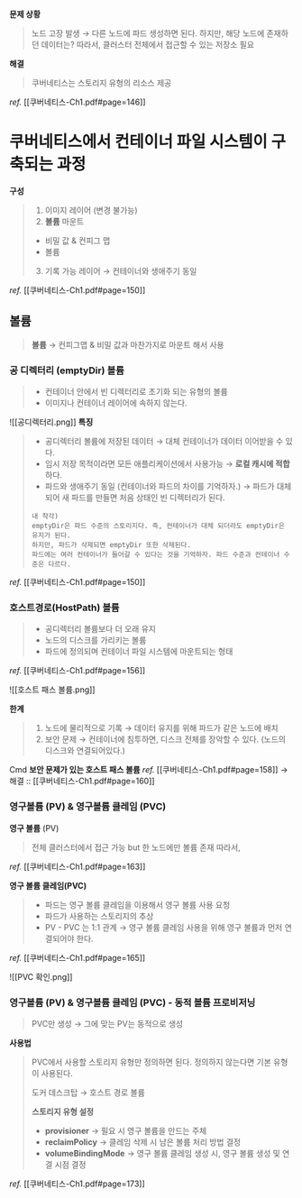 
**문제 상황**
>노드 고장 발생 → 다른 노드에 파드 생성하면 된다.
>하지만, 해당 노드에 존재하던 데이터는?
>따라서, 클러스터 전체에서 접근할 수 있는 저장소 필요

**해결**
> 쿠버네티스는 스토리지 유형의 리소스 제공


*ref.* [[쿠버네티스-Ch1.pdf#page=146]]

# 쿠버네티스에서 컨테이너 파일 시스템이 구축되는 과정

**구성**
>1. 이미지 레이어 (변경 불가능)
>2. **볼륨** 마운트
>	+ 비밀 값 & 컨피그 맵
>	+ 볼륨
>3. 기록 가능 레이어 → 컨테이너와 생애주기 동일

*ref.* [[쿠버네티스-Ch1.pdf#page=150]]

## 볼륨

> **볼륨** → 컨피그맵 & 비밀 값과 마찬가지로 마운트 해서 사용

### 공 디렉터리 (emptyDir) 볼륨

> + 컨테이너 안에서 빈 디렉터리로 초기화 되는 유형의 볼륨
> + 이미지나 컨테이너 레이어에 속하지 않는다.

![[공디렉터리.png]]
**특징**
> + 공디렉터리 볼륨에 저장된 데이터 → 대체 컨테이너가 데이터 이어받을 수 있다.
> + 임시 저장 목적이라면 모든 애플리케이션에서 사용가능 → **로컬 캐시에 적합**하다.
> + 파드와 생애주기 동일 (컨테이너와 파드의 차이를 기억하자.) → 파드가 대체되어 새 파드를 만들면 처음 상태인 빈 디렉터리가 된다.
> ```
> 내 착각)
> emptyDir은 파드 수준의 스토리지다. 즉, 컨테이너가 대체 되더라도 emptyDir은 유지가 된다.
> 하지만, 파드가 삭제되면 emptyDir 또한 삭제된다.
> 파드에는 여러 컨테이너가 들어갈 수 있다는 것을 기억하자. 파드 수준과 컨테이너 수준은 다르다.
> ```

*ref.* [[쿠버네티스-Ch1.pdf#page=150]]


### 호스트경로(HostPath) 볼륨

> + 공디렉터리 볼륨보다 더 오래 유지
> + 노드의 디스크를 가리키는 볼륨
> + 파드에 정의되며 컨테이너 파일 시스템에 마운트되는 형태

*ref.* [[쿠버네티스-Ch1.pdf#page=156]]

![[호스트 패스 볼륨.png]]

**한계**
> 1. 노드에 물리적으로 기록 →  데이터 유지를 위해 파드가 같은 노드에 배치
> 2. 보안 문제 → 컨테이너에 침투하면, 디스크 전체를 장악할 수 있다. (노드의 디스크와 연결되어있다.)

Cmd **보안 문제가 있는 호스트 패스 볼륨**
*ref.* [[쿠버네티스-Ch1.pdf#page=158]] → 해결 :: [[쿠버네티스-Ch1.pdf#page=160]]


### 영구볼륨 (PV) & 영구볼륨 클레임 (PVC)

**영구 볼륨** (PV) 
> 전체 클러스터에서 접근 가능 but 한 노드에만 볼륨 존재
> 따라서, 

*ref.* [[쿠버네티스-Ch1.pdf#page=163]]

**영구 볼륨 클레임(PVC)**
> + 파드는 영구 볼륨 클레임을 이용해서 영구 볼륨 사용 요청
> + 파드가 사용하는 스토리지의 추상
> + PV - PVC 는 1:1 관계 → 영구 볼륨 클레임 사용을 위해 영구 볼륨과 먼저 연결되어야 한다. 

*ref.* [[쿠버네티스-Ch1.pdf#page=165]]

![[PVC 확인.png]]


### 영구볼륨 (PV) & 영구볼륨 클레임 (PVC) - 동적 볼륨 프로비저닝

> PVC만 생성 → 그에 맞는 PV는 동적으로 생성

**사용법**
> PVC에서 사용할 스토리지 유형만 정의하면 된다.
> 정의하지 않는다면 기본 유형이 사용된다.
> 
> 도커 데스크탑 → 호스트 경로 볼륨
> 
> **스토리지 유형 설정**
> + **provisioner** → 필요 시 영구 볼륨을 만드는 주체
> + **reclaimPolicy** → 클레임 삭제 시 남은 볼륨 처리 방법 결정
> + **volumeBindingMode** → 영구 볼륨 클레임 생성 시, 영구 볼륨 생성 및 연결 시점 결정
> 


*ref.* [[쿠버네티스-Ch1.pdf#page=173]]